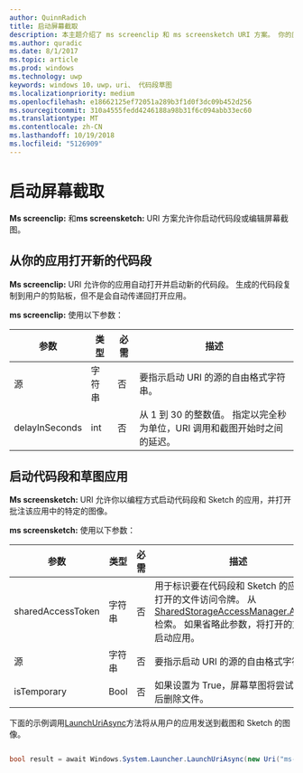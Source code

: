 ```yaml
---
author: QuinnRadich
title: 启动屏幕截取
description: 本主题介绍了 ms screenclip 和 ms screensketch URI 方案。 你的应用可以使用这些 URI 方案来启动代码段和草图应用或打开新的代码段。
ms.author: quradic
ms.date: 8/1/2017
ms.topic: article
ms.prod: windows
ms.technology: uwp
keywords: windows 10，uwp，uri、 代码段草图
ms.localizationpriority: medium
ms.openlocfilehash: e18662125ef72051a289b3f1d0f3dc09b452d256
ms.sourcegitcommit: 310a4555fedd4246188a98b31f6c094abb33ec60
ms.translationtype: MT
ms.contentlocale: zh-CN
ms.lasthandoff: 10/19/2018
ms.locfileid: "5126909"
---
```

# <a name="launch-screen-snipping"></a>启动屏幕截取

**Ms screenclip:** 和**ms screensketch:** URI 方案允许你启动代码段或编辑屏幕截图。

## <a name="open-a-new-snip-from-your-app"></a>从你的应用打开新的代码段

**Ms screenclip:** URI 允许你的应用自动打开并启动新的代码段。 生成的代码段复制到用户的剪贴板，但不是会自动传递回打开应用。

**ms screenclip:** 使用以下参数：

| 参数 | 类型 | 必需 | 描述 |
| --- | --- | --- | --- |
| 源 | 字符串 | 否 | 要指示启动 URI 的源的自由格式字符串。 |
| delayInSeconds | int | 否 | 从 1 到 30 的整数值。 指定以完全秒为单位，URI 调用和截图开始时之间的延迟。 |

## <a name="launching-the-snip--sketch-app"></a>启动代码段和草图应用

**Ms screensketch:** URI 允许你以编程方式启动代码段和 Sketch 的应用，并打开批注该应用中的特定的图像。

**ms screensketch:** 使用以下参数：

| 参数 | 类型 | 必需 | 描述 |
| --- | --- | --- | --- |
| sharedAccessToken | 字符串 | 否 | 用于标识要在代码段和 Sketch 的应用中打开的文件访问令牌。 从[SharedStorageAccessManager.AddFile](https://docs.microsoft.com/uwp/api/windows.applicationmodel.datatransfer.sharedstorageaccessmanager.addfile)检索。 如果省略此参数，将打开的文件不启动应用。 |
| 源 | 字符串 | 否 | 要指示启动 URI 的源的自由格式字符串。 |
| isTemporary | Bool | 否 | 如果设置为 True，屏幕草图将尝试打开它后删除文件。 |

下面的示例调用[LaunchUriAsync](https://docs.microsoft.com/uwp/api/Windows.System.Launcher#Windows_System_Launcher_LaunchUriAsync_Windows_Foundation_Uri_)方法将从用户的应用发送到截图和 Sketch 的图像。

```csharp

bool result = await Windows.System.Launcher.LaunchUriAsync(new Uri("ms-screensketch:edit?source=MyApp&isTemporary=false&sharedAccessToken=2C37ADDA-B054-40B5-8B38-11CED1E1A2D"));

```